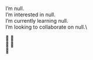 I’m null.\
I’m interested in null.\
I’m currently learning null.\
I’m looking to collaborate on null.\

🌱    🌱\
 🌱  🌱\
   🌱

<!---
GnXeyTfY7zBWhzUw/GnXeyTfY7zBWhzUw is a ✨ special ✨ repository because its `README.md` (this file) appears on your GitHub profile.
You can click the Preview link to take a look at your changes.
--->
